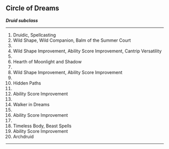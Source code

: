 ﻿## Circle of Dreams

***Druid subclass***

___
1. Druidic, Spellcasting
2. Wild Shape, Wild Companion, Balm of the Summer Court
3.  
4. Wild Shape Improvement, Ability Score Improvement, Cantrip Versatility
5.  
6. Hearth of Moonlight and Shadow
7.  
8. Wild Shape Improvement, Ability Score Improvement
9.  
10. Hidden Paths
11.  
12. Ability Score Improvement
13.  
14. Walker in Dreams
15.  
16. Ability Score Improvement
17.  
18. Timeless Body, Beast Spells
19. Ability Score Improvement
20. Archdruid

---
